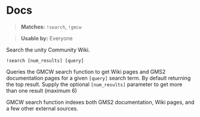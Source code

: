 # Docs

> **Matches:** `!search`, `!gmcw`

> **Usable by:** Everyone

Search the unity Community Wiki.

```
!search [num_results] [query]
```
Queries the GMCW search function to get Wiki pages and GMS2 documentation pages for a given `[query]` search term. By default returning the top result. Supply the optional `[num_results]` parameter to get more than one result (maximum 6)

GMCW search function indexes both GMS2 documentation, Wiki pages, and a few other external sources.
